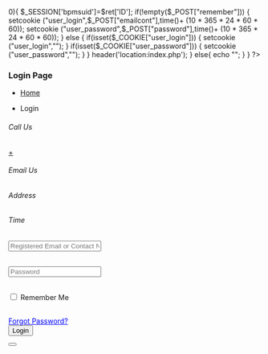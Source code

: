 <?php 
session_start(); 
error_reporting(0); 
include('includes/dbconnection.php'); 
error_reporting(0); 
if(isset($_POST['login'])) { 
    $emailcon=$_POST['emailcont']; 
    $password=md5($_POST['password']); 
    $query=mysqli_query($con,"select ID from tbluser where (Email='$emailcon' || MobileNumber='$emailcon') && Password='$password' "); 
    $ret=mysqli_fetch_array($query); 
    if($ret>0){ 
        $_SESSION['bpmsuid']=$ret['ID'];
        
        if(!empty($_POST["remember"])) {
            setcookie ("user_login",$_POST["emailcont"],time()+ (10 * 365 * 24 * 60 * 60));
            setcookie ("user_password",$_POST["password"],time()+ (10 * 365 * 24 * 60 * 60));
        } else {
            if(isset($_COOKIE["user_login"])) {
                setcookie ("user_login","");
            }
            if(isset($_COOKIE["user_password"])) {
                setcookie ("user_password","");
            }
        }

        header('location:index.php'); 
    } 
    else{ 
        echo "<script>alert('Invalid Details.');</script>"; 
    } 
} 
?> 
<!doctype html> 
<html lang="en"> 
<head> 
<title>Salon Management System | Login</title> 
<!-- Template CSS --> 
<link rel="stylesheet" href="assets/css/style-starter.css"> 
<link href="https://fonts.googleapis.com/css?family=Josefin+Slab:400,700,700i&display=swap" rel="stylesheet"> 
<link href="https://fonts.googleapis.com/css?family=Poppins:400,700&display=swap" rel="stylesheet"> 
<link href="https://fonts.googleapis.com/css?family=Open+Sans&display=swap" rel="stylesheet"> 
</head> 
<body id="home"> 
<?php include_once('includes/header.php');?> 
<script src="assets/js/jquery-3.3.1.min.js"></script> 
<!-- Common jquery plugin --> 
<!--bootstrap working--> 
<script src="assets/js/bootstrap.min.js"></script> 
<!-- //bootstrap working--> 
<!-- disable body scroll which navbar is in active --> 
<script> 
    $(function () { 
        $('.navbar-toggler').click(function () { 
            $('body').toggleClass('noscroll'); 
        }) 
    }); 
</script> 
<!-- disable body scroll which navbar is in active --> 
<!-- breadcrumbs --> 
<section class="w3l-inner-banner-main"> 
    <div class="about-inner contact "> 
        <div class="container"> 
            <div class="main-titles-head text-center"> 
                <h3 class="header-name "> Login Page </h3> 
            </div> 
        </div> 
    </div> 
    <div class="breadcrumbs-sub"> 
        <div class="container"> 
            <ul class="breadcrumbs-custom-path"> 
                <li class="right-side propClone"><a href="index.php" class="">Home <span class="fa fa-angle-right" aria-hidden="true"></span></a> 
                <p></li> 
                <li class="active "> Login</li> 
            </ul> 
        </div> 
    </div> 
</section> 
<!-- breadcrumbs //--> 
<section class="w3l-contact-info-main" id="contact"> 
    <div class="contact-sec "> 
        <div class="container"> 
            <div class="d-grid contact-view"> 
                <div class="cont-details"> 
                    <?php 
                    $ret=mysqli_query($con,"select * from tblpage where PageType='contactus' "); 
                    $cnt=1; 
                    while ($row=mysqli_fetch_array($ret)) { 
                    ?> 
                    <div class="cont-top"> 
                        <div class="cont-left text-center"> 
                            <span class="fa fa-phone text-primary"></span> 
                        </div> 
                        <div class="cont-right"> 
                            <h6>Call Us</h6> 
                            <p class="para"><a href="tel:+44 99 555 42">+<?php echo $row['MobileNumber'];?></a></p> 
                        </div> 
                    </div> 
                    <div class="cont-top margin-up"> 
                        <div class="cont-left text-center"> 
                            <span class="fa fa-envelope-o text-primary"></span> 
                        </div> 
                        <div class="cont-right"> 
                            <h6>Email Us</h6> 
                            <p class="para"><a href="mailto:example@mail.com" class="mail"><?php echo $row['Email'];?></a></p> 
                        </div> 
                    </div> 
                    <div class="cont-top margin-up"> 
                        <div class="cont-left text-center"> 
                            <span class="fa fa-map-marker text-primary"></span> 
                        </div> 
                        <div class="cont-right"> 
                            <h6>Address</h6> 
                            <p class="para"> <?php echo $row['PageDescription'];?></p> 
                        </div> 
                    </div> 
                    <div class="cont-top margin-up"> 
                        <div class="cont-left text-center"> 
                            <span class="fa fa-map-marker text-primary"></span> 
                        </div> 
                        <div class="cont-right"> 
                            <h6>Time</h6> 
                            <p class="para"> <?php echo $row['Timing'];?></p> 
                        </div> 
                    </div> 
                    <?php } ?> 
                </div> 
                <div class="map-content-9 mt-lg-0 mt-4"> 
                    <form method="post"> 
                        <div> 
                            <input type="text" class="form-control" name="emailcont" required="true" placeholder="Registered Email or Contact Number" required="true"> 
                        </div> 
                        <div style="padding-top: 30px;"> 
                            <input type="password" class="form-control" name="password" placeholder="Password" required="true"> 
                        </div> 
                        <div style="padding-top: 30px;">
                            <input type="checkbox" name="remember" id="remember">
                            <label for="remember">Remember Me</label>
                        </div> 
                        <div class="twice-two" style="padding-top: 30px;"> 
                            <a class="link--gray" style="color: blue;" href="forgot-password.php">Forgot Password?</a> 
                        </div> 
                        <button type="submit" class="btn btn-contact" name="login">Login</button> 
                    </form> 
                </div> 
            </div> 
        </div> 
    </div> 
</section> 
<?php include_once('includes/footer.php');?> 
<!-- move top --> 
<button onclick="topFunction()" id="movetop" title="Go to top"> 
    <span class="fa fa-long-arrow-up"></span> 
</button> 
<script> 
    // When the user scrolls down 20px from the top of the document, show the button 
    window.onscroll = function () { scrollFunction() }; 
    function scrollFunction() { 
        if (document.body.scrollTop > 20 || document.documentElement.scrollTop > 20) { 
            document.getElementById("movetop").style.display = "block"; 
        } else { 
            document.getElementById("movetop").style.display = "none"; 
        } 
    } 
    // When the user clicks on the button, scroll to the top of the document 
    function topFunction() { 
        document.body.scrollTop = 0; 
        document.documentElement.scrollTop = 0; 
    } 
</script> 
<!-- /move top --> 
</body> 
</html>

